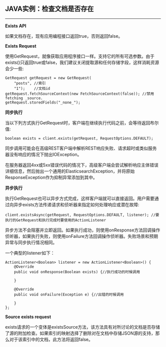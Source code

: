 ## JAVA实例：检查文档是否存在

------

**Exists API** 

 如果文档存在，现有应用编程接口返回true，否则返回false。

**Exists Request** 

 使用GetRequest，就像获取应用程序接口一样。支持它的所有可选参数。由于exists()只返回true或false，我们建议关闭提取源和任何存储字段，这样消耗资源会少一些:

```
GetRequest getRequest = new GetRequest(
    "posts", //索引
    "1");    //文档id
getRequest.fetchSourceContext(new FetchSourceContext(false)); //禁用fetching _source.
getRequest.storedFields("_none_");
```

**同步执行**

 当以下列方式执行GetRequest时，客户端在继续执行代码之前，会等待返回布尔值:

```
boolean exists = client.exists(getRequest, RequestOptions.DEFAULT);
```

 同步调用可能会在高级REST客户端中解析REST响应失败、请求超时或类似服务器没有响应的情况下抛出IOException。



 在服务器返回4xx或5xx错误代码的情况下，高级客户端会尝试解析响应主体错误详细信息，然后抛出一个通用的ElasticsearchException，并将原始ResponseException作为抑制异常添加到其中。

**异步执行**

 执行GetRequest也可以异步方式完成，这样客户端就可以直接返回。用户需要通过向异步exists方法传递请求和侦听器来指定如何处理响应或潜在故障:

```
client.existsAsync(getRequest, RequestOptions.DEFAULT, listener); //要执行的GetRequest和执行完成时要使用的ActionListener
```

 异步方法不会阻塞并立即返回。如果执行成功，则使用onResponse方法回调操作侦听器，如果执行失败，则使用onFailure方法回调操作侦听器。失败场景和预期异常与同步执行情况相同。

 一个典型的listener如下：

```
ActionListener<Boolean> listener = new ActionListener<Boolean>() {
    @Override
    public void onResponse(Boolean exists) {//执行成功的时候调用
        
    }

    @Override
    public void onFailure(Exception e) {//出错的时候调用
        
    }
};
```

**Source exists request** 

 exists请求的一个变体是existsSource方法，该方法具有对所讨论的文档是否存储了源的附加检查。如果索引的映射选择了删除对在文档中存储JSON源的支持，那么对于该索引中的文档，此方法将返回false。